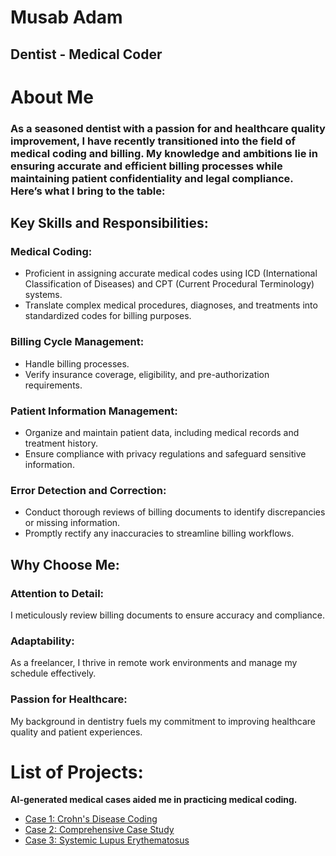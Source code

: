 # Musab Adam
## Dentist - Medical Coder

# About Me
### 	As a seasoned dentist with a passion for and healthcare quality improvement, I have recently transitioned into the field of medical coding and billing. My knowledge and ambitions lie in ensuring accurate and efficient billing processes while maintaining patient confidentiality and legal compliance. Here’s what I bring to the table: 

## Key Skills and Responsibilities: 
### Medical Coding: 
- Proficient in assigning accurate medical codes using ICD (International Classification of Diseases) and CPT (Current Procedural Terminology) systems. 
- Translate complex medical procedures, diagnoses, and treatments into standardized codes for billing purposes. 

### Billing Cycle Management: 
- Handle billing processes. 
- Verify insurance coverage, eligibility, and pre-authorization requirements.
 
### Patient Information Management: 
- Organize and maintain patient data, including medical records and treatment history. 
- Ensure compliance with privacy regulations and safeguard sensitive information.
  
### Error Detection and Correction: 
- Conduct thorough reviews of billing documents to identify discrepancies or missing information. 
- Promptly rectify any inaccuracies to streamline billing workflows. 

## Why Choose Me: 
### Attention to Detail: 
I meticulously review billing documents to ensure accuracy and compliance.
 
### Adaptability: 
As a freelancer, I thrive in remote work environments and manage my schedule effectively.
 
### Passion for Healthcare: 
My background in dentistry fuels my commitment to improving healthcare quality and patient experiences.
 

# List of Projects:
**AI-generated medical cases aided me in practicing medical coding.**
- [Case 1: Crohn's Disease Coding](project1.md)
- [Case 2: Comprehensive Case Study](project2.md)
- [Case 3: Systemic Lupus Erythematosus](project3.md)
